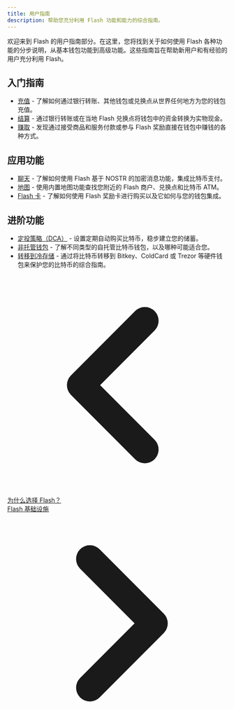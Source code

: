 ```yaml
---
title: 用户指南
description: 帮助您充分利用 Flash 功能和能力的综合指南。
---
```


欢迎来到 Flash 的用户指南部分。在这里，您将找到关于如何使用 Flash 各种功能的分步说明，从基本钱包功能到高级功能。这些指南旨在帮助新用户和有经验的用户充分利用 Flash。

## 入门指南

-   [充值](guides/get-cash) - 了解如何通过银行转账、其他钱包或兑换点从世界任何地方为您的钱包充值。
-   [结算](guides/cash-out) - 通过银行转账或在当地 Flash 兑换点将钱包中的资金转换为实物现金。
-   [赚取](guides/earn) - 发现通过接受商品和服务付款或参与 Flash 奖励直接在钱包中赚钱的各种方式。

## 应用功能

<!-- - [联系人](guides/contacts) - 如何通过聊天选项卡直接访问、添加联系人并与之互动，进行消息传递和比特币支付。 -->

-   [聊天](guides/chat) - 了解如何使用 Flash 基于 NOSTR 的加密消息功能，集成比特币支付。
-   [地图](guides/map) - 使用内置地图功能查找您附近的 Flash 商户、兑换点和比特币 ATM。
-   [Flash 卡](guides/flashcard) - 了解如何使用 Flash 奖励卡进行购买以及它如何与您的钱包集成。

## 进阶功能

-   [定投策略（DCA）](guides/dca) - 设置定期自动购买比特币，稳步建立您的储蓄。
-   [非托管钱包](guides/non-custodial-wallets) - 了解不同类型的自托管比特币钱包，以及哪种可能适合您。
-   [转移到冷存储](guides/sweep-to-cold-storage) - 通过将比特币转移到 Bitkey、ColdCard 或 Trezor 等硬件钱包来保护您的比特币的综合指南。

<!-- Navigation links -->
<div class="flex justify-between items-center mt-8 pt-4 border-t border-zinc-200 dark:border-zinc-700">
  <div class="w-1/3 text-left">
    <a href="why-flash" class="inline-flex items-center bg-purple-600 hover:bg-purple-700 text-white rounded-md transition-colors px-4 py-2 text-sm font-medium shadow-sm hover:shadow-md">
      <svg xmlns="http://www.w3.org/2000/svg" class="h-6 w-6 mr-2" fill="none" viewBox="0 0 24 24" stroke="currentColor">
        <path stroke-linecap="round" stroke-linejoin="round" stroke-width="3" d="M15 19l-7-7 7-7" />
      </svg>
      为什么选择 Flash？
    </a>
  </div>
  <div class="w-1/3 text-center">
    <!-- Optional center content -->
  </div>
  <div class="w-1/3 text-right">
    <a href="flash-infrastructure" class="inline-flex items-center bg-purple-600 hover:bg-purple-700 text-white rounded-md transition-colors px-4 py-2 text-sm font-medium shadow-sm hover:shadow-md">
      Flash 基础设施
      <svg xmlns="http://www.w3.org/2000/svg" class="h-6 w-6 ml-2" fill="none" viewBox="0 0 24 24" stroke="currentColor">
        <path stroke-linecap="round" stroke-linejoin="round" stroke-width="3" d="M9 5l7 7-7 7" />
      </svg>
    </a>
  </div>
</div>